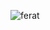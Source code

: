 ![ferat](https://github.com/yuankong666/Ultimate-RAT-Collection/assets/128066597/c85a3b85-4c46-4a01-a7d0-9bf4e2bf7fd1)
